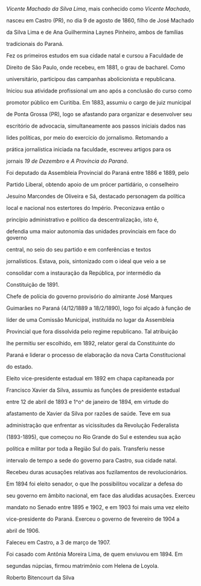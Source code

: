 

*Vicente Machado da Silva Lima*, mais conhecido como *Vicente Machado*,

nasceu em Castro (PR), no dia 9 de agosto de 1860, filho de José Machado

da Silva Lima e de Ana Guilhermina Laynes Pinheiro, ambos de famílias

tradicionais do Paraná.



Fez os primeiros estudos em sua cidade natal e cursou a Faculdade de

Direito de São Paulo, onde recebeu, em 1881, o grau de bacharel. Como

universitário, participou das campanhas abolicionista e republicana.

Iniciou sua atividade profissional um ano após a conclusão do curso como

promotor público em Curitiba. Em 1883, assumiu o cargo de juiz municipal

de Ponta Grossa (PR), logo se afastando para organizar e desenvolver seu

escritório de advocacia, simultaneamente aos passos iniciais dados nas

lides políticas, por meio do exercício do jornalismo. Retomando a

prática jornalística iniciada na faculdade, escreveu artigos para os

jornais *19 de Dezembro* e *A Província do Paraná*.



Foi deputado da Assembleia Provincial do Paraná entre 1886 e 1889, pelo

Partido Liberal, obtendo apoio de um prócer partidário, o conselheiro

Jesuíno Marcondes de Oliveira e Sá, destacado personagem da política

local e nacional nos estertores do Império. Preconizava então o

princípio administrativo e político da descentralização, isto é,

defendia uma maior autonomia das unidades provinciais em face do governo

central, no seio do seu partido e em conferências e textos

jornalísticos. Estava, pois, sintonizado com o ideal que veio a se

consolidar com a instauração da República, por intermédio da

Constituição de 1891.



Chefe de polícia do governo provisório do almirante José Marques

Guimarães no Paraná (4/12/1889 a 18/2/1890), logo foi alçado à função de

líder de uma Comissão Municipal, instituída no lugar da Assembleia

Provincial que fora dissolvida pelo regime republicano. Tal atribuição

lhe permitiu ser escolhido, em 1892, relator geral da Constituinte do

Paraná e liderar o processo de elaboração da nova Carta Constitucional

do estado.



Eleito vice-presidente estadual em 1892 em chapa capitaneada por

Francisco Xavier da Silva, assumiu as funções de presidente estadual

entre 12 de abril de 1893 e 1^o^ de janeiro de 1894, em virtude do

afastamento de Xavier da Silva por razões de saúde. Teve em sua

administração que enfrentar as vicissitudes da Revolução Federalista

(1893-1895), que começou no Rio Grande do Sul e estendeu sua ação

política e militar por toda a Região Sul do país. Transferiu nesse

intervalo de tempo a sede do governo para Castro, sua cidade natal.

Recebeu duras acusações relativas aos fuzilamentos de revolucionários.

Em 1894 foi eleito senador, o que lhe possibilitou vocalizar a defesa do

seu governo em âmbito nacional, em face das aludidas acusações. Exerceu

mandato no Senado entre 1895 e 1902, e em 1903 foi mais uma vez eleito

vice-presidente do Paraná. Exerceu o governo de fevereiro de 1904 a

abril de 1906.



Faleceu em Castro, a 3 de março de 1907.



Foi casado com Antônia Moreira Lima, de quem enviuvou em 1894. Em

segundas núpcias, firmou matrimônio com Helena de Loyola.



Roberto Bitencourt da Silva



